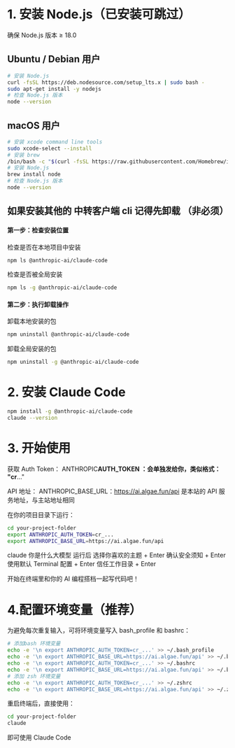 # 1. 安装 Node.js（已安装可跳过）

确保 Node.js 版本 ≥ 18.0

## Ubuntu / Debian 用户

```sh
# 安装 Node.js
curl -fsSL https://deb.nodesource.com/setup_lts.x | sudo bash -
sudo apt-get install -y nodejs
# 检查 Node.js 版本
node --version
```

## macOS 用户

```sh
# 安装 xcode command line tools
sudo xcode-select --install
# 安装 brew
/bin/bash -c "$(curl -fsSL https://raw.githubusercontent.com/Homebrew/install/HEAD/install.sh)"
# 安装 Node.js
brew install node
# 检查 Node.js 版本
node --version
```

## 如果安装其他的 中转客户端 cli 记得先卸载 （非必须）

#### 第一步：检查安装位置

检查是否在本地项目中安装

```sh
npm ls @anthropic-ai/claude-code
```

检查是否被全局安装

```sh
npm ls -g @anthropic-ai/claude-code
```

#### 第二步：执行卸载操作

卸载本地安装的包

```sh
npm uninstall @anthropic-ai/claude-code
```

卸载全局安装的包

```sh
npm uninstall -g @anthropic-ai/claude-code
```

# 2. 安装 Claude Code

```sh
npm install -g @anthropic-ai/claude-code
claude --version
```

# 3. 开始使用
获取 Auth Token： ANTHROPIC**AUTH_TOKEN ：会单独发给你，类似格式： "cr**..."

API 地址： ANTHROPIC_BASE_URL：https://ai.algae.fun/api 是本站的 API 服务地址，与主站地址相同

在你的项目目录下运行：

```sh
cd your-project-folder
export ANTHROPIC_AUTH_TOKEN=cr_...
export ANTHROPIC_BASE_URL=https://ai.algae.fun/api
```

claude 你是什么大模型
运行后 选择你喜欢的主题 + Enter 确认安全须知 + Enter 使用默认 Terminal 配置 + Enter 信任工作目录 + Enter

开始在终端里和你的 AI 编程搭档一起写代码吧！

# 4.配置环境变量（推荐）

为避免每次重复输入，可将环境变量写入 bash_profile 和 bashrc：

```sh
# 添加bash 环境变量
echo -e '\n export ANTHROPIC_AUTH_TOKEN=cr_...' >> ~/.bash_profile
echo -e '\n export ANTHROPIC_BASE_URL=https://ai.algae.fun/api' >> ~/.bash_profile
echo -e '\n export ANTHROPIC_AUTH_TOKEN=cr_...' >> ~/.bashrc
echo -e '\n export ANTHROPIC_BASE_URL=https://ai.algae.fun/api' >> ~/.bashrc
# 添加 zsh 环境变量
echo -e '\n export ANTHROPIC_AUTH_TOKEN=cr_...' >> ~/.zshrc
echo -e '\n export ANTHROPIC_BASE_URL=https://ai.algae.fun/api' >> ~/.zshrc
```

重启终端后，直接使用：

```sh
cd your-project-folder
claude
```

即可使用 Claude Code
